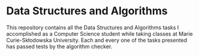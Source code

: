 # Data Structures and Algorithms

This repository contains all the Data Structures and Algorithms tasks I accomplished as a Computer Science student while taking classes at Marie Curie-Skłodowska University. Each and every one of the tasks presented has passed tests by the algorithm checker.
